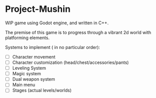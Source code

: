 # Project-Mushin
WIP game using Godot engine, and written in C++.

The premise of this game is to progress through a vibrant 2d world with platforming elements.


Systems to implement ( in no particular order):

- [ ] Character movement
- [ ] Character customization (head/chest/accessories/pants)
- [ ] Leveling System
- [ ] Magic system
- [ ] Dual weapon system
- [ ] Main menu
- [ ] Stages (actual levels/worlds)
